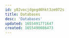 ```yaml
---
id: y82vocjdgegd6hkt3zm972s
title: Databases
desc: 'Databases'
updated: 1655491771647
created: 1655490086473
---
```


